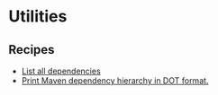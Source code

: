 # Utilities

## Recipes

* [List all dependencies](listdependencies.md)
* [Print Maven dependency hierarchy in DOT format.](printmavenasdot.md)


